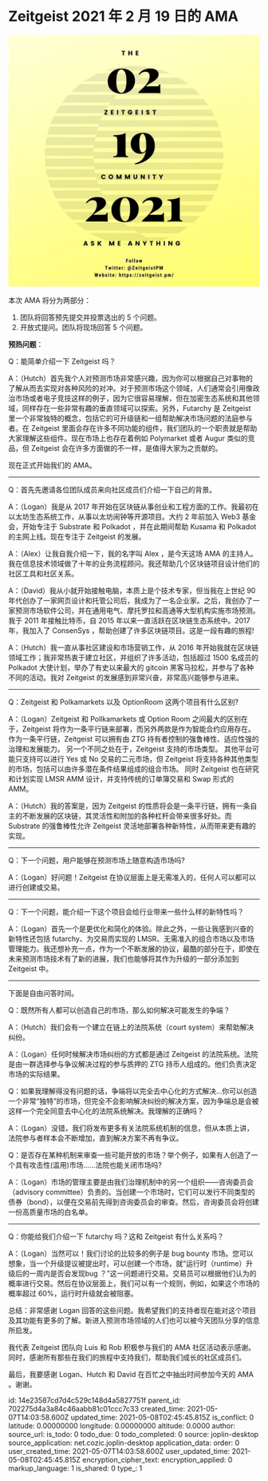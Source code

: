 # Zeitgeist 2021 年 2 月 19 日的 AMA

![image-20210507220443806](https://raw.githubusercontent.com/Whisker17/ImageStoreService/main/20210507220445.png)

本次 AMA 将分为两部分：

1. 团队将回答预先提交并投票选出的 5 个问题。
2. 开放式提问。团队将现场回答 5 个问题。

**预热问题**：

Q：能简单介绍一下 Zeitgeist 吗？

A：（Hutch）首先我个人对预测市场非常感兴趣，因为你可以根据自己对事物的了解从而去实现对各种风险的对冲。对于预测市场这个领域，人们通常会引用像政治市场或者电子竞技这样的例子，因为它很容易理解，但在加密生态系统和其他领域，同样存在一些非常有趣的垂直领域可以探索。另外，Futarchy 是 Zeitgeist 里一个非常独特的概念，包括它的可升级链和一组帮助解决市场问题的法庭参与者。在 Zeitgeist 里面会存在许多不同功能的组件，我们团队的一个职责就是帮助大家理解这些组件。现在市场上也存在着例如 Polymarket 或者 Augur 类似的竞品，但 Zeitgeist 会在许多方面做的不一样，是值得大家为之贡献的。

现在正式开始我们的 AMA。

------

Q：首先先邀请各位团队成员来向社区成员们介绍一下自己的背景。

A：（Logan）我是从 2017 年开始在区块链从事创业和工程方面的工作。我最初在以太坊生态系统工作，从事以太坊闹钟等开源项目。大约 2 年前加入 Web3  基金会，开始专注于 Substrate 和 Polkadot ，并在此期间帮助 Kusama 和 Polkadot 的主网上线。现在专注于 Zeitgeist 的发展。

A：（Alex）让我自我介绍一下，我的名字叫 Alex ，是今天这场 AMA 的主持人。我在信息技术领域做了十年的业务流程顾问。我还帮助几个区块链项目设计他们的社区工具和社区关系。

A：（David）我从小就开始接触电脑，本质上是个技术专家，但当我在上世纪 90 年代创办了一家网页设计和托管公司后，我成为了一名企业家。之后，我创办了一家预测市场软件公司，并在通用电气、摩托罗拉和高通等大型机构实施市场预测。我于 2011 年接触比特币，自 2015 年以来一直活跃在区块链生态系统中。2017 年，我加入了 ConsenSys ，帮助创建了许多区块链项目。这是一段有趣的旅程!

A：（Hutch）我一直从事社区建设和市场营销工作，从 2016 年开始我就在区块链领域工作；我非常热衷于建立社区，并组织了许多活动，包括超过 1500 名成员的 Polkadot 大使计划，举办了有史以来最大的 gitcoin 黑客马拉松，并参与了各种不同的活动。我对 Zeitgeist 的发展感到非常兴奋，非常高兴能够参与进来。

------

Q：Zeitgeist 和 Polkamarkets 以及 OptionRoom 这两个项目有什么区别?

A：（Logan）Zeitgeist 和 Pollkamarkets 或 Option Room 之间最大的区别在于，Zeitgeist 将作为一条平行链来部署，而另外两款是作为智能合约应用存在。
作为一条平行链，Zeitgeist 可以拥有由 ZTG 持有者控制的强鲁棒性、适应性强的治理和发展能力。
另一个不同之处在于，Zeitgeist 支持的市场类型。
其他平台可能只支持可以进行 Yes 或 No 交易的二元市场，但 Zeitgeist 将支持各种其他类型的市场，包括可以由许多潜在条件结果组成的组合市场。
同时 Zeitgeist 也在研究和计划实现 LMSR AMM 设计，并支持传统的订单簿交易和 Swap 形式的 AMM。

A：（Hutch）我的答案是，因为 Zeitgeist 的性质将会是一条平行链，拥有一条自主的不断发展的区块链，其灵活性和附加的各种杠杆会带来很多好处。而 Substrate 的强鲁棒性允许 Zeitgeist 灵活地部署各种新特性，从而带来更有趣的实现。

------

Q：下一个问题，用户能够在预测市场上随意构造市场吗?

A：（Logan）好问题！Zeitgeist 在协议层面上是无需准入的，任何人可以都可以进行创建或交易。

------

Q：下一个问题，能介绍一下这个项目会给行业带来一些什么样的新特性吗？

A：（Logan）首先一个是更优化和简化的体验。除此之外，一些让我感到兴奋的新特性还包括 futarchy、为交易而实现的 LMSR、无需准入的组合市场以及市场管理能力。我还想补充一点，作为一个不断发展的协议，最酷的部分在于，即使在未来预测市场技术有了新的进展，我们也能够将其作为升级的一部分添加到 Zeitgeist 中。


------

下面是自由问答时间。

Q：既然所有人都可以创造自己的市场，那么如何解决可能发生的争端？

A：（Hutch）我们会有一个建立在链上的法院系统（court system）来帮助解决纠纷。

A：（Logan）任何时候解决市场纠纷的方式都是通过 Zeitgeist 的法院系统。法院是由一群选择参与争议解决过程的参与质押的 ZTG 持币人组成的。他们负责决定市场的实际结果。

Q：如果我理解得没有问题的话，争端将以完全去中心化的方式解决…你可以创造一个非常“独特”的市场，但完全不会影响解决纠纷的解决方案，因为争端总是会被这样一个完全同意去中心化的法院系统解决。我理解的正确吗？

A：（Logan）没错，我们将发布更多有关法院系统机制的信息，但从本质上讲，法院参与者样本会不断增加，直到解决方案不再有争议。

Q：是否存在某种机制来审查一些可能开放的市场？举个例子，如果有人创造了一个具有攻击性(滥用)市场……法院也能关闭市场吗?

A：（Logan）市场的管理主要是由我们治理机制中的另一个组织——咨询委员会（advisory committee）负责的。当创建一个市场时，它们可以发行不同类型的债券（bond），以便在交易前先得到咨询委员会的审查。然后，咨询委员会将创建一份高质量市场的白名单。

------

Q：你能给我们介绍一下 futarchy 吗？这和 Zeitgeist 有什么关系吗？

A：（Logan）当然可以！我们讨论的比较多的例子是 bug bounty 市场。您可以想象，当一个升级提议被提出时，可以创建一个市场，就“运行时（runtime）升级后的一周内是否会发现bug ？”这一问题进行交易。交易员可以根据他们认为的概率进行交易。然后在协议层面上，我们可以有一个规则，例如，如果这个市场的概率超过 60%，运行时升级就会被阻塞。

总结：非常感谢 Logan 回答的这些问题。我希望我们的支持者现在能对这个项目及其功能有更多的了解。新进入预测市场领域的人们也可以被今天团队分享的信息所启发。

我代表 Zeitgeist 团队向 Luis 和 Rob 积极参与我们的 AMA 社区活动表示感谢。同时，感谢所有那些在我们的旅程中支持我们，帮助我们成长的社区成员们。

最后，我要感谢 Logan、Hutch 和 David 在百忙之中抽出时间参加今天的 AMA 。谢谢。

id: 14e23587cd7d4c529c148d4a5827751f
parent_id: 702275d4a3a84c46aabb81c01ccc7c33
created_time: 2021-05-07T14:03:58.600Z
updated_time: 2021-05-08T02:45:45.815Z
is_conflict: 0
latitude: 0.00000000
longitude: 0.00000000
altitude: 0.0000
author: 
source_url: 
is_todo: 0
todo_due: 0
todo_completed: 0
source: joplin-desktop
source_application: net.cozic.joplin-desktop
application_data: 
order: 0
user_created_time: 2021-05-07T14:03:58.600Z
user_updated_time: 2021-05-08T02:45:45.815Z
encryption_cipher_text: 
encryption_applied: 0
markup_language: 1
is_shared: 0
type_: 1